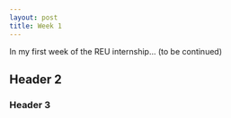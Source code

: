 ```yaml
---
layout: post
title: Week 1
---
```


In my first week of the REU internship... (to be continued)

## Header 2
### Header 3
